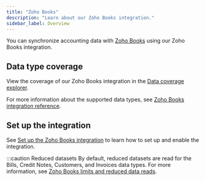 ```yaml
---
title: "Zoho Books"
description: "Learn about our Zoho Books integration."
sidebar_label: Overview
---
```


You can synchronize accounting data with <a href="https://www.zoho.com/books/" target="_blank">Zoho Books</a> using our Zoho Books integration.

## Data type coverage

View the coverage of our Zoho Books integration in the <a className="external" href="https://knowledge.codat.io/supported-features/accounting?view=tab-by-integration&integrationKey=rwuv" target="_blank">Data coverage explorer</a>.

For more information about the supported data types, see [Zoho Books integration reference](zoho-books-integration-reference).

## Set up the integration

See [Set up the Zoho Books integration](/integrations/accounting/zoho-books/accounting-zohobooks-setup) to learn how to set up and enable the integration.

:::caution Reduced datasets
By default, reduced datasets are read for the Bills, Credit Notes, Customers, and Invoices data types. For more information, see [Zoho Books limits and reduced data reads](zoho-book-limits).
